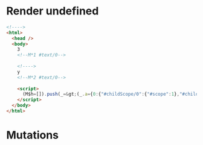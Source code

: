 # Render undefined
```html
<!---->
<html>
  <head />
  <body>
    3
    <!--M*1 #text/0-->
     
    <!---->
    y
    <!--M*2 #text/0-->
     
    <script>
      (M$h=[]).push(_=&gt;(_.a={0:{"#childScope/0":{"#scope":1},"#childScope/1":{"#scope":2},"#scope":0}}),[])
    </script>
  </body>
</html>
```

# Mutations
```

```